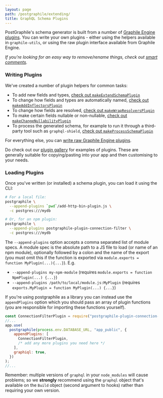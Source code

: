 ```yaml
---
layout: page
path: /postgraphile/extending/
title: GraphQL Schema Plugins
---
```


PostGraphile's schema generator is built from a number of
[Graphile Engine plugins](/graphile-build/plugins/). You can write your own
plugins - either using the helpers available in `graphile-utils`, or using the
raw plugin interface available from Graphile Engine.

_If you're looking for an easy way to remove/rename things, check out
[smart comments](/postgraphile/smart-comments/)._

### Writing Plugins

We've created a number of plugin helpers for common tasks:

- To add new fields and types,
  [check out `makeExtendSchemaPlugin`](/postgraphile/make-extend-schema-plugin/)
- To change how fields and types are automatically named,
  [check out `makeAddInflectorsPlugin`](/postgraphile/make-add-inflectors-plugin/)
- To change how fields are resolved,
  [check out `makeWrapResolversPlugin`](/postgraphile/make-wrap-resolvers-plugin/)
- To make certain fields nullable or non-nullable,
  [check out `makeChangeNullabilityPlugin`](/postgraphile/make-change-nullability-plugin/)
- To process the generated schema, for example to run it through a third-party
  tool such as `graphql-shield`,
  [check out `makeProcessSchemaPlugin`](/postgraphile/make-process-schema-plugin/)

For everything else, you can
[write raw Graphile Engine plugins](/postgraphile/extending-raw/).

Do check out our [plugin gallery](/postgraphile/plugin-gallery/) for examples of
plugins. These are generally suitable for copying/pasting into your app and then
customising to your needs.

### Loading Plugins

Once you've written (or installed) a schema plugin, you can load it using the
CLI:

```bash
# For a local file:
postgraphile \
  --append-plugins `pwd`/add-http-bin-plugin.js \
  -c postgres:///mydb

# Or, for an npm plugin:
postgraphile \
  --append-plugins postgraphile-plugin-connection-filter \
  -c postgres:///mydb
```

The `--append-plugins` option accepts a comma separated list of module specs. A
module spec is the absolute path to a JS file to load (or name of an npm
module), optionally followed by a colon and the name of the export (you must
omit this if the function is exported via
`module.exports = function MyPlugin(...){...}`). E.g.

- `--append-plugins my-npm-module` (requires
  `module.exports = function NpmPlugin(...) {...}`)
- `--append-plugins /path/to/local/module.js:MyPlugin` (requires
  `exports.MyPlugin = function MyPlugin(...) {...}`)

If you're using postgraphile as a library you can instead use the
`appendPlugins` option which you should pass an array of plugin functions (you
are responsible for importing these functions yourself).

```js
const ConnectionFilterPlugin = require("postgraphile-plugin-connection-filter");
//...
app.use(
  postgraphile(process.env.DATABASE_URL, "app_public", {
    appendPlugins: [
      ConnectionFilterPlugin,
      /* add any more plugins you need here */
    ],
    graphiql: true,
  })
);
//...
```

Remember: multiple versions of `graphql` in your `node_modules` will cause
problems; so we **strongly** recommend using the `graphql` object that's
available on the `Build` object (second argument to hooks) rather than requiring
your own version.
